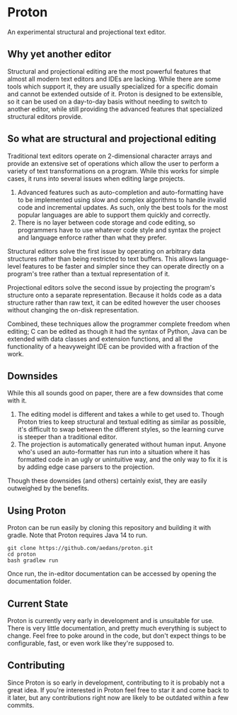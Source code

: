 Proton
======

An experimental structural and projectional text editor.

Why yet another editor
---------------------

Structural and projectional editing are the most powerful features that almost
all modern text editors and IDEs are lacking. While there are some tools which
support it, they are usually specialized for a specific domain and cannot be
extended outside of it. Proton is designed to be extensible, so it can be used 
on a day-to-day basis without needing to switch to another editor, while still
providing the advanced features that specialized structural editors provide.

So what are structural and projectional editing
-----------------------------------------------

Traditional text editors operate on 2-dimensional character arrays and provide
an extensive set of operations which allow the user to perform a variety of text 
transformations on a program. While this works for simple cases, it runs into 
several issues when editing large projects.

1. Advanced features such as auto-completion and auto-formatting have to be
   implemented using slow and complex algorithms to handle invalid code and
   incremental updates. As such, only the best tools for the most popular
   languages are able to support them quickly and correctly.
2. There is no layer between code storage and code editing, so programmers have
   to use whatever code style and syntax the project and language enforce rather 
   than what they prefer.

Structural editors solve the first issue by operating on arbitrary data
structures rather than being restricted to text buffers. This allows
language-level features to be faster and simpler since they can operate directly
on a program's tree rather than a textual representation of it.

Projectional editors solve the second issue by projecting the program's
structure onto a separate representation. Because it holds code as a data
structure rather than raw text, it can be edited however the user chooses
without changing the on-disk representation.

Combined, these techniques allow the programmer complete freedom when editing; C
can be edited as though it had the syntax of Python, Java can be extended with
data classes and extension functions, and all the functionality of a heavyweight
IDE can be provided with a fraction of the work.

Downsides
---------

While this all sounds good on paper, there are a few downsides that come with
it.

1. The editing model is different and takes a while to get used to. Though
   Proton tries to keep structural and textual editing as similar as possible,
   it's difficult to swap between the different styles, so the learning curve is
   steeper than a traditional editor.
2. The projection is automatically generated without human input. Anyone who's
   used an auto-formatter has run into a situation where it has formatted code
   in an ugly or unintuitive way, and the only way to fix it is by adding edge
   case parsers to the projection.

Though these downsides (and others) certainly exist, they are easily outweighed 
by the benefits.

Using Proton
------------

Proton can be run easily by cloning this repository and building it with
gradle. Note that Proton requires Java 14 to run.

    git clone https://github.com/aedans/proton.git
    cd proton
    bash gradlew run

Once run, the in-editor documentation can be accessed by opening the
documentation folder.

Current State
-------------

Proton is currently very early in development and is unsuitable for use. There
is very little documentation, and pretty much everything is subject to change.
Feel free to poke around in the code, but don't expect things to be
configurable, fast, or even work like they're supposed to.

Contributing
------------

Since Proton is so early in development, contributing to it is probably not a
great idea. If you're interested in Proton feel free to star it and come back to
it later, but any contributions right now are likely to be outdated within a few
commits.
